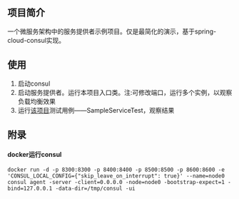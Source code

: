 
## 项目简介
一个微服务架构中的服务提供者示例项目。仅是最简化的演示，基于spring-cloud-consul实现。


## 使用
1. 启动consul
2. 启动服务提供者。运行本项目入口类。注:可修改端口，运行多个实例，以观察负载均衡效果
3. 运行[该项目](http://192.168.82.98/gongchengdong/spring-cloud-consul-sample-consumer)测试用例——SampleServiceTest，观察结果

## 附录
#### docker运行consul
```
docker run -d -p 8300:8300 -p 8400:8400 -p 8500:8500 -p 8600:8600 -e 'CONSUL_LOCAL_CONFIG={"skip_leave_on_interrupt": true}' --name=node0 consul agent -server -client=0.0.0.0 -node=node0 -bootstrap-expect=1 -bind=127.0.0.1 -data-dir=/tmp/consul -ui
```
